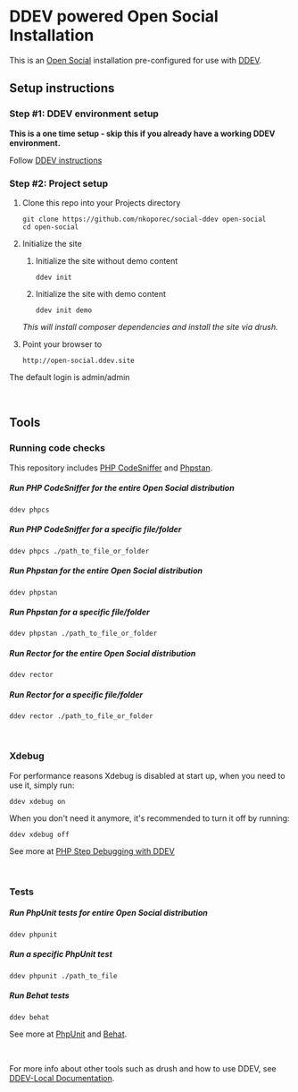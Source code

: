 # DDEV powered Open Social Installation

This is an [Open Social](https://github.com/goalgorilla/open_social) installation pre-configured for use with [DDEV](https://github.com/drud/ddev).

## Setup instructions

### Step #1: DDEV environment setup

**This is a one time setup - skip this if you already have a working DDEV environment.**

Follow [DDEV instructions](https://ddev.readthedocs.io/en/stable/)


### Step #2: Project setup

1. Clone this repo into your Projects directory

    ```
    git clone https://github.com/nkoporec/social-ddev open-social
    cd open-social
    ```

2. Initialize the site
    1. Initialize the site without demo content

        ```
        ddev init
        ```

    2. Initialize the site with demo content

        ```
        ddev init demo
        ```


   _This will install composer dependencies and install the site via drush._


3. Point your browser to

    ```
    http://open-social.ddev.site
    ```

The default login is admin/admin

<br>

## Tools

### Running code checks

 This repository includes [PHP CodeSniffer](https://github.com/squizlabs/PHP_CodeSniffer) and [Phpstan](https://github.com/phpstan/phpstan).

 ##### Run PHP CodeSniffer for the entire Open Social distribution

    ddev phpcs



 ##### Run PHP CodeSniffer for a specific file/folder


    ddev phpcs ./path_to_file_or_folder


 ##### Run Phpstan for the entire Open Social distribution


    ddev phpstan


 ##### Run Phpstan for a specific file/folder


    ddev phpstan ./path_to_file_or_folder


 ##### Run Rector for the entire Open Social distribution


    ddev rector


 ##### Run Rector for a specific file/folder


    ddev rector ./path_to_file_or_folder


<br>

### Xdebug

For performance reasons Xdebug is disabled at start up, when you need to use it, simply run:

```
ddev xdebug on
```

When you don't need it anymore, it's recommended to turn it off by running:

```
ddev xdebug off
```

See more at [PHP Step Debugging with DDEV](https://ddev.readthedocs.io/en/stable/users/step-debugging/)


<br>

### Tests

   ##### Run PhpUnit tests for entire Open Social distribution


    ddev phpunit


   ##### Run a specific PhpUnit test


    ddev phpunit ./path_to_file


   ##### Run Behat tests


    ddev behat


See more at [PhpUnit](https://phpunit.de/) and [Behat](https://docs.behat.org/en/latest/).

<br>

For more info about other tools such as drush and how to use DDEV, see [DDEV-Local Documentation](https://ddev.readthedocs.io/en/stable/).
